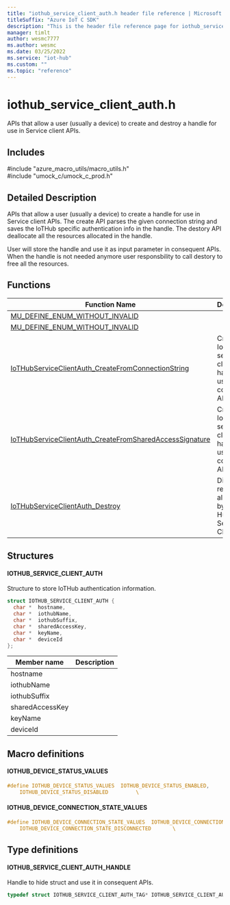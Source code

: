 ```yaml
---                             
title: "iothub_service_client_auth.h header file reference | Microsoft Docs" 
titleSuffix: "Azure IoT C SDK"            
description: "This is the header file reference page for iothub_service_client_auth.h in the Azure IoT C SDK. This SDK is used with Azure IoT Hub and Azure IoT Hub Device Provisioning Service"            
manager: timlt                 
author: wesmc7777              
ms.author: wesmc               
ms.date: 03/25/2022                    
ms.service: "iot-hub"             
ms.custom: ""                
ms.topic: "reference"        
---                            
```


# iothub_service_client_auth.h 

APIs that allow a user (usually a device) to create and destroy a handle for use in Service client APIs.

## Includes

\#include "azure_macro_utils/macro_utils.h"  
\#include "umock_c/umock_c_prod.h"  

## Detailed Description

APIs that allow a user (usually a device) to create a handle for use in Service client APIs. The create API parses the given connection string and saves the IoTHub specific authentication info in the handle. The destory API deallocate all the resources allocated in the handle.

User will store the handle and use it as input parameter in consequent APIs. When the handle is not needed anymore user responsbility to call destory to free all the resources.

## Functions

Function Name                  | Description                                
--------------------------------|---------------------------------------------
[MU_DEFINE_ENUM_WITHOUT_INVALID](./iothub-service-client-auth-h/mu-define-enum-without-invalid.md)            | 
[MU_DEFINE_ENUM_WITHOUT_INVALID](./iothub-service-client-auth-h/mu-define-enum-without-invalid.md)            | 
[IoTHubServiceClientAuth_CreateFromConnectionString](./iothub-service-client-auth-h/iothubserviceclientauth-createfromconnectionstring.md)            | Creates a IoT Hub service client handle for use it in consequent APIs.
[IoTHubServiceClientAuth_CreateFromSharedAccessSignature](./iothub-service-client-auth-h/iothubserviceclientauth-createfromsharedaccesssignature.md)            | Creates a IoT Hub service client handle for use it in consequent APIs.
[IoTHubServiceClientAuth_Destroy](./iothub-service-client-auth-h/iothubserviceclientauth-destroy.md)            | Disposes of resources allocated by the IoT Hub Service Client.

## Structures

#### IOTHUB_SERVICE_CLIENT_AUTH

Structure to store IoTHub authentication information.

```C
struct IOTHUB_SERVICE_CLIENT_AUTH {
  char *  hostname,
  char *  iothubName,
  char *  iothubSuffix,
  char *  sharedAccessKey,
  char *  keyName,
  char *  deviceId
};
```
Member name                 | Description                                
----------------------------|----------------
 hostname            | 
 iothubName            | 
 iothubSuffix            | 
 sharedAccessKey            | 
 keyName            | 
 deviceId            | 

## Macro definitions

#### IOTHUB_DEVICE_STATUS_VALUES

```C
#define IOTHUB_DEVICE_STATUS_VALUES  IOTHUB_DEVICE_STATUS_ENABLED,         \
    IOTHUB_DEVICE_STATUS_DISABLED         \ 
```

#### IOTHUB_DEVICE_CONNECTION_STATE_VALUES

```C
#define IOTHUB_DEVICE_CONNECTION_STATE_VALUES  IOTHUB_DEVICE_CONNECTION_STATE_CONNECTED,         \
    IOTHUB_DEVICE_CONNECTION_STATE_DISCONNECTED       \ 
```

## Type definitions

#### IOTHUB_SERVICE_CLIENT_AUTH_HANDLE

Handle to hide struct and use it in consequent APIs. 

```C
typedef struct IOTHUB_SERVICE_CLIENT_AUTH_TAG* IOTHUB_SERVICE_CLIENT_AUTH_HANDLE;
```

